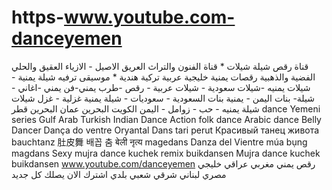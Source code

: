 # https-www.youtube.com-danceyemen
قناة رقص شيلة شيلات * قناة الفنون والتراث العريق الاصيل - الازياء العقيق والحلي الفضية والذهبية رقصات يمنية خليجية عربية تركية هندية *  موسيقى ترفيه شيلة يمنية - شيلات يمنيه -شيلات سعودية - شيلات عربية - رقص -طرب يمني-فن يمني -اغاني - شيلة- بنات اليمن - يمنية   بنات السعودية - سعوديات - شيلة يمنية غزلية - غزل شيلات شيلة يمنيه - حب -  زوامل - اليمن الكويت البحرين عمان البحرين قطر dance Yemeni series Gulf Arab Turkish Indian Dance Action folk dance Arabic dance  Belly Dancer Dança do ventre Oryantal Dans tari perut Красивый танец живота bauchtanz 肚皮舞 배꼽 춤 बेली नृत्य magedans  Danza del Vientre múa bụng magdans Sexy mujra dance kuchek remix buikdansen Mujra dance kuchek buikdansen  www.youtube.com/danceyemen رقص يمني مغربي عراقي خليجي مصري لبناني شرقي شعبي بلدي  اشترك الان يصلك كل جديد
